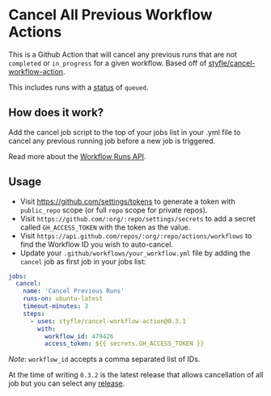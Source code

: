 # Cancel All Previous Workflow Actions

This is a Github Action that will cancel any previous runs that are not `completed` or `in_progress` for a given workflow. Based off of [styfle/cancel-workflow-action](https://github.com/styfle/cancel-workflow-action).

This includes runs with a [status](https://developer.github.com/v3/checks/runs/#parameters-1) of `queued`.

## How does it work?

Add the cancel job script to the top of your jobs list in your .yml file to cancel any previous running job before a new job is triggered.

Read more about the [Workflow Runs API](https://developer.github.com/v3/actions/workflow_runs/).

## Usage

- Visit https://github.com/settings/tokens to generate a token with `public_repo` scope (or full `repo` scope for private repos).
- Visit `https://github.com/:org/:repo/settings/secrets` to add a secret called `GH_ACCESS_TOKEN` with the token as the value.
- Visit `https://api.github.com/repos/:org/:repo/actions/workflows` to find the Workflow ID you wish to auto-cancel.
- Update your `.github/workflows/your_workflow.yml` file by adding the `cancel` job as first job in your jobs list:

```yml
jobs:
  cancel:
    name: 'Cancel Previous Runs'
    runs-on: ubuntu-latest
    timeout-minutes: 3
    steps:
      - uses: styfle/cancel-workflow-action@0.3.1
        with:
          workflow_id: 479426
          access_token: ${{ secrets.GH_ACCESS_TOKEN }}
```

_Note_: `workflow_id` accepts a comma separated list of IDs.

At the time of writing `0.3.2` is the latest release that allows cancellation of all job but you can select any [release](https://github.com/kkanyingi/cancel-workflow-action/releases).
